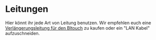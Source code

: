 # Leitungen

Hier könnt ihr jede Art von Leitung benutzen. Wir empfehlen euch eine [Verlängerungsleitung für den Bltouch](https://www.3djake.de/antclabs/bltouch-verlaengerungskabel-sm-du) zu kaufen oder ein "LAN Kabel" aufzuschneiden.
